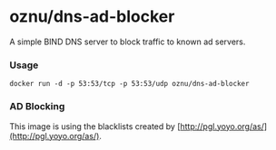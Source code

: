 # oznu/dns-ad-blocker

A simple BIND DNS server to block traffic to known ad servers.

### Usage

```
docker run -d -p 53:53/tcp -p 53:53/udp oznu/dns-ad-blocker
```

### AD Blocking

This image is using the blacklists created by [http://pgl.yoyo.org/as/](http://pgl.yoyo.org/as/).

